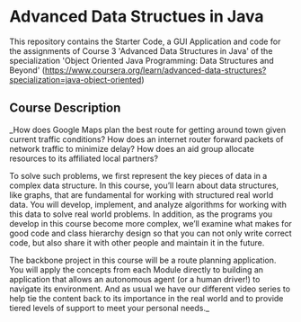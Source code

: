 # Advanced Data Structues in Java

This repository contains the Starter Code, a GUI Application and code for the assignments of Course 3 'Advanced Data Structures in Java' of the specialization 'Object Oriented Java Programming: Data Structures and Beyond' (https://www.coursera.org/learn/advanced-data-structures?specialization=java-object-oriented)

## Course Description

_How does Google Maps plan the best route for getting around town given current traffic conditions?  How does an internet router forward packets of network traffic to minimize delay?  How does an aid group allocate resources to its affiliated local partners?

To solve such problems, we first represent the key pieces of data in a complex data structure. In this course, you’ll learn about data structures, like graphs, that are fundamental for working with structured real world data.  You will develop, implement, and analyze algorithms for working with this data to solve real world problems.   In addition, as the programs you develop in this course become more complex, we’ll examine what makes for good code and class hierarchy design so that you can not only write correct code, but also share it with other people and maintain it in the future.

The backbone project in this course will be a route planning application.  You will apply the concepts from each Module directly to building an application that allows an autonomous agent (or a human driver!) to navigate its environment.  And as usual we have our different video series to help tie the content back to its importance in the real world and to provide tiered levels of support to meet your personal needs._



